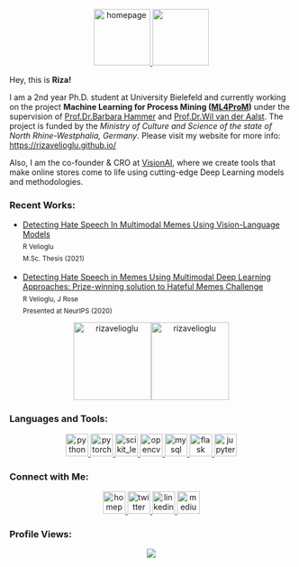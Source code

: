 <!-- GIF source: https://giphy.com/gifs/space-nebula-nebulae-MXQnyEQwBJ6eTj90L5 -->
<!-- Edited on: https://ezgif.com/ -->
<p align="center">
  <a href="https://rizavelioglu.github.io/" target="_blank">
    <img src="https://drive.google.com/uc?id=1SWc-ryZf7xxZ_g7AdU_vn2Y451IcCisw" alt="homepage" height="100"/>
    <img src="./gif_header.gif" height="100">
  </a>
</p>

<!-- <a href="https://linkedin.com/in/veliogluriza">
  <img height="138px" align="center" src="./gif_header.gif"/>
</a> -->

Hey, this is **Riza!**

I am a 2nd year Ph.D. student at University Bielefeld and currently working on the project **Machine Learning for Process Mining ([ML4ProM](https://dataninja.nrw/?page_id=326))** under the supervision of [Prof.Dr.Barbara Hammer](https://www.cit-ec.de/en/tcs/barbara-hammer) and [Prof.Dr.Wil van der Aalst](http://www.padsweb.rwth-aachen.de/wvdaalst/). The project is funded by the *Ministry of Culture and Science of the state of North Rhine-Westphalia, Germany*. Please visit my website for more info: https://rizavelioglu.github.io/

Also, I am the co-founder & CRO at [VisionAI](https://www.visionai.co/), where we create tools that make online stores come to life using cutting-edge Deep Learning models and methodologies.

<h3 align="left"> Recent Works: </h3>
  <ul>
      <li>
          <a href="https://rizavelioglu.github.io/publication/2021-04-msc-thesis">
          Detecting Hate Speech In Multimodal Memes Using Vision-Language Models</a>
          <br>
          <sub>R Velioglu </sub> <br>
          <sub> M.Sc. Thesis (2021) </sub>
      </li> <br>
      <li>
          <!-- arXiv link "https://arxiv.org/abs/2012.12975" -->
          <a href="https://www.researchgate.net/publication/347880819_Detecting_Hate_Speech_in_Memes_Using_Multimodal_Deep_Learning_Approaches_Prize-winning_solution_to_Hateful_Memes_Challenge">
          Detecting Hate Speech in Memes Using Multimodal Deep Learning Approaches: Prize-winning solution to Hateful Memes Challenge</a>
          <br>
          <sub>R Velioglu, J Rose </sub> <br>
          <sub> Presented at NeurIPS (2020) </sub>
      </li>
      <!-- <li>
          <a href="https://www.researchgate.net/publication/329619746_Sentiment_Analysis_Using_Learning_Approaches_Over_Emojis_for_Turkish_Tweets">
          Sentiment Analysis Using Learning Approaches Over Emojis for Turkish Tweets</a>
          <br>
          <sub>R Velioglu, T Yildiz, S Yildirim </sub> <br>
          <sub> 3rd International Conference on Computer Science and Engineering (UBMK 2018) </sub>
      </li> -->
  </ul>

<p align="center">
  <img height="138px" align="center" src="https://github-readme-stats.vercel.app/api?username=rizavelioglu&hide_border=true&show_icons=true&line_height=21&text_color=FBCEB1&icon_color=FF00FF&title_color=E5E4E2&bg_color=1500,00008B,301934,023020&theme=graywhite" alt="rizavelioglu"/><img height="138px" align="center" src="https://github-readme-stats.vercel.app/api/top-langs?username=rizavelioglu&show_icons=true&locale=en&layout=compact&text_color=FBCEB1&icon_color=FF00FF&title_color=E5E4E2&bg_color=1500,023020,301934,00008B&theme=graywhite" alt="rizavelioglu"/>
</p>

<h3 align="left"> Languages and Tools: </h3>
  <p align="center">
    <a href="https://www.python.org" target="_blank">
      <img src="https://www.vectorlogo.zone/logos/python/python-icon.svg" alt="python" width="40" height="40"/>
    </a>
    <a href="https://pytorch.org/" target="_blank">
      <img src="https://www.vectorlogo.zone/logos/pytorch/pytorch-icon.svg" alt="pytorch" width="40" height="40"/>
    </a>
    <a href="https://scikit-learn.org/" target="_blank">
      <img src="https://upload.wikimedia.org/wikipedia/commons/0/05/Scikit_learn_logo_small.svg" alt="scikit_learn" width="40" height="40"/>
    </a>
    <a href="https://opencv.org/" target="_blank">
      <img src="https://www.vectorlogo.zone/logos/opencv/opencv-icon.svg" alt="opencv" width="40" height="40"/>
    </a>
    <a href="https://www.mysql.com/" target="_blank">
      <img src="https://www.vectorlogo.zone/logos/mysql/mysql-official.svg" alt="mysql" width="40" height="40"/>
    </a>
    <a href="https://flask.palletsprojects.com/en/1.1.x/" target="_blank">
      <img src="https://www.vectorlogo.zone/logos/pocoo_flask/pocoo_flask-icon.svg" alt="flask" width="40" height="40"/>
    </a>
    <a href="https://jupyter.org/" target="_blank">
      <img src="https://www.vectorlogo.zone/logos/jupyter/jupyter-icon.svg" alt="jupyter" width="40" height="40"/>
    </a>
  </p>

<h3 align="left"> Connect with Me: </h3>
  <p align="center">
    <a href="https://rizavelioglu.github.io/" target="_blank">
      <img src="https://drive.google.com/uc?id=1ch2sJfvYrrYZwnAoR0uUaAaDlL0dr27C" alt="homepage" width="40" height="40"/>
    </a>
    <a href="https://twitter.com/rizavelioglu" target="_blank">
      <img src="https://www.vectorlogo.zone/logos/twitter/twitter-tile.svg" alt="twitter" width="40" height="40"/>
    </a>
    <a href="https://linkedin.com/in/veliogluriza" target="_blank">
      <img src="https://www.vectorlogo.zone/logos/linkedin/linkedin-tile.svg" alt="linkedin" width="40" height="40"/>
    </a>
    <a href="https://medium.com/@rizavelioglu" target="_blank">
      <img src="https://www.vectorlogo.zone/logos/medium/medium-tile.svg" alt="medium" width="40" height="40"/>
    </a>
  </p>

<h3 align="left"> Profile Views: </h3>
  <p align="center">
    <img src="https://hits.seeyoufarm.com/api/count/incr/badge.svg?url=https%3A%2F%2Fgithub.com%2Frizavelioglu&count_bg=%2385B461&title_bg=%23555555&title=(today/total)%20visitors%20since%20Jan%202021&edge_flat=false">
  </p>

